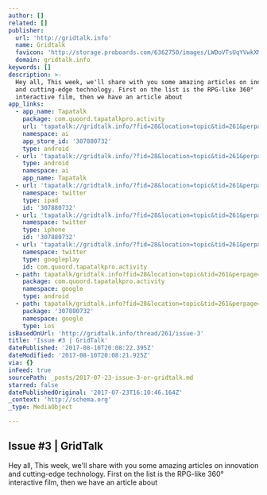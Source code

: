 ```yaml
---
author: []
related: []
publisher:
  url: 'http://gridtalk.info'
  name: Gridtalk
  favicon: 'http://storage.proboards.com/6362750/images/LWDoVTsUqYVwkXMNmswQ.ico'
  domain: gridtalk.info
keywords: []
description: >-
  Hey all, This week, we'll share with you some amazing articles on innovation
  and cutting-edge technology. First on the list is the RPG-like 360°
  interactive film, then we have an article about
app_links:
  - app_name: Tapatalk
    package: com.quoord.tapatalkpro.activity
    url: 'tapatalk://gridtalk.info/?fid=28&location=topic&tid=261&perpage=15&page=1'
    namespace: ai
    app_store_id: '307880732'
    type: android
  - url: 'tapatalk://gridtalk.info/?fid=28&location=topic&tid=261&perpage=15&page=1'
    type: android
    namespace: ai
    app_name: Tapatalk
  - url: 'tapatalk://gridtalk.info/?fid=28&location=topic&tid=261&perpage=15&page=1'
    namespace: twitter
    type: ipad
    id: '307880732'
  - url: 'tapatalk://gridtalk.info/?fid=28&location=topic&tid=261&perpage=15&page=1'
    namespace: twitter
    type: iphone
    id: '307880732'
  - url: 'tapatalk://gridtalk.info/?fid=28&location=topic&tid=261&perpage=15&page=1'
    namespace: twitter
    type: googleplay
    id: com.quoord.tapatalkpro.activity
  - path: tapatalk/gridtalk.info?fid=28&location=topic&tid=261&perpage=15&page=1
    package: com.quoord.tapatalkpro.activity
    namespace: google
    type: android
  - path: tapatalk/gridtalk.info?fid=28&location=topic&tid=261&perpage=15&page=1
    package: '307880732'
    namespace: google
    type: ios
isBasedOnUrl: 'http://gridtalk.info/thread/261/issue-3'
title: 'Issue #3 | GridTalk'
datePublished: '2017-08-10T20:08:22.395Z'
dateModified: '2017-08-10T20:08:21.925Z'
via: {}
inFeed: true
sourcePath: _posts/2017-07-23-issue-3-or-gridtalk.md
starred: false
datePublishedOriginal: '2017-07-23T16:10:46.164Z'
_context: 'http://schema.org'
_type: MediaObject

---
```

<article style=""><h1>Issue #3 | GridTalk</h1><p>Hey all, This week, we'll share with you some amazing articles on innovation and cutting-edge technology. First on the list is the RPG-like 360° interactive film, then we have an article about</p></article>